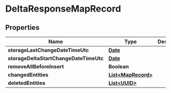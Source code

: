 
# DeltaResponseMapRecord

## Properties
Name | Type | Description | Notes
------------ | ------------- | ------------- | -------------
**storageLastChangeDateTimeUtc** | [**Date**](Date.md) |  |  [optional]
**storageDeltaStartChangeDateTimeUtc** | [**Date**](Date.md) |  |  [optional]
**removeAllBeforeInsert** | **Boolean** |  |  [optional]
**changedEntities** | [**List&lt;MapRecord&gt;**](MapRecord.md) |  |  [optional]
**deletedEntities** | [**List&lt;UUID&gt;**](UUID.md) |  |  [optional]



